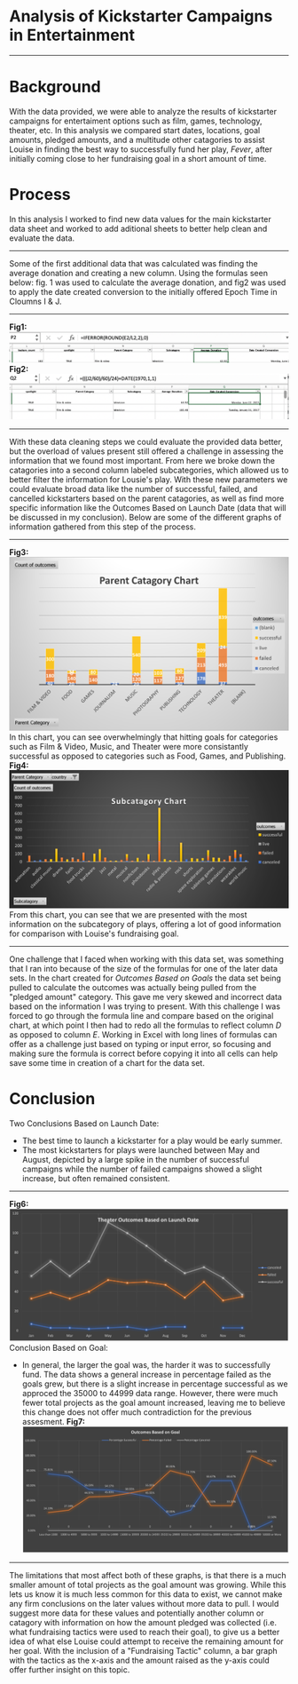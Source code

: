 # Analysis of Kickstarter Campaigns in Entertainment
---
# Background 
With the data provided, we were able to analyze the results of kickstarter campaigns for entertaiment options such as film, games, technology, theater, etc. In this analysis we compared start dates, locations, goal amounts, pledged amounts, and a multitude other catagories to assist Louise in finding the best way to successfully fund her play, *Fever*, after initially coming close to her fundraising goal in a short amount of time.

# Process
In this analysis I worked to find new data values for the main kickstarter data sheet and worked to add aditional sheets to better help clean and evaluate the data.

---
Some of the first additional data that was calculated was finding the average donation and creating a new column. Using the formulas seen below: fig. 1 was used to calculate the average donation, and fig2 was used to apply the date created conversion to the initially offered Epoch Time in Cloumns I & J. 

---
**Fig1:**
![Formula Average.png](https://github.com/RyanJL18/Kickstarter-Analysis/blob/main/Formula%20Average.png)
**Fig2:**
![Formula Epoch Time.png](https://github.com/RyanJL18/Kickstarter-Analysis/blob/main/Formula%20Epoch%20Time.png)

---
With these data cleaning steps we could evaluate the provided data better, but the overload of values present still offered a challenge in assessing the information that we found most important. From here we broke down the catagories into a second column labeled subcategories, which allowed us to better filter the information for Lousie's play. With these new parameters we could evaluate broad data like the number of successful, failed, and cancelled kickstarters based on the parent catagories, as well as find more specific information like the Outcomes Based on Launch Date (data that will be discussed in my conclusion). Below are some of the different graphs of information gathered from this step of the process.

---
**Fig3:**
![Parent Category Outcomes.png](https://github.com/RyanJL18/Kickstarter-Analysis/blob/main/Parent%20Catagory.png)
In this chart, you can see overwhelmingly that hitting goals for categories such as Film & Video, Music, and Theater were more consistantly successful as opposed to categories such as Food, Games, and Publishing.
**Fig4:**
![Subcategory Chart.png](https://github.com/RyanJL18/Kickstarter-Analysis/blob/main/Subcatagory%20Chart.png)
From this chart, you can see that we are presented with the most information on the subcategory of plays, offering a lot of good information for comparison with Louise's fundraising goal.


---

One challenge that I faced when working with this data set, was something that I ran into because of the size of the formulas for one of the later data sets. In the chart created for *Outcomes Based on Goals* the data set being pulled to calculate the outcomes was actually being pulled from the "pledged amount" category. This gave me very skewed and incorrect data based on the information I was trying to present. With this challenge I was forced to go through the formula line and compare based on the original chart, at which point I then had to redo all the formulas to reflect column *D* as opposed to column *E*. Working in Excel with long lines of formulas can offer as a challenge just based on typing or input error, so focusing and making sure the formula is correct before copying it into all cells can help save some time in creation of a chart for the data set.
# Conclusion

Two Conclusions Based on Launch Date:
- The best time to launch a kickstarter for a play would be early summer.
- The most kickstarters for plays were launched between May and August, depicted by a large spike in the number of successful campaigns while the number of failed campaigns showed a slight increase, but often remained consistent.
---
**Fig6:**
![Outcomes Based on Launch Date.png](https://github.com/RyanJL18/Kickstarter-Analysis/blob/main/Outcomes%20Based%20on%20Launch%20Date.png)
Conclusion Based on Goal:
- In general, the larger the goal was, the harder it was to successfully fund. The data shows a general increase in percentage failed as the goals grew, but there is a slight increase in percentage successful as we approced the 35000 to 44999 data range. However, there were much fewer total projects as the goal amount increased, leaving me to believe this change does not offer much contradiction for the previous assesment.
**Fig7:**
![Outcomed Based on Goals](https://github.com/RyanJL18/Kickstarter-Analysis/blob/main/Outcomes%20Based%20on%20Goals.png)

---
The limitations that most affect both of these graphs, is that there is a much smaller amount of total projects as the goal amount was growing. While this lets us know it is much less common for this data to exist, we cannot make any firm conclusions on the later values without more data to pull. I would suggest more data for these values and potentially another column or catagory with information on how the amount pledged was collected (i.e. what fundraising tactics were used to reach their goal), to give us a better idea of what else Louise could attempt to receive the remaining amount for her goal. With the inclusion of a "Fundraising Tactic" column, a bar graph with the tactics as the x-axis and the amount raised as the y-axis could offer further insight on this topic.
